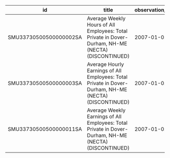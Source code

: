 | id                     | title                                                                                                 | observation_start   | observation_end   |
|------------------------|-------------------------------------------------------------------------------------------------------|---------------------|-------------------|
| SMU33730500500000002SA | Average Weekly Hours of All Employees: Total Private in Dover-Durham, NH-ME (NECTA) (DISCONTINUED)    | 2007-01-01          | 2022-03-01        |
| SMU33730500500000003SA | Average Hourly Earnings of All Employees: Total Private in Dover-Durham, NH-ME (NECTA) (DISCONTINUED) | 2007-01-01          | 2022-03-01        |
| SMU33730500500000011SA | Average Weekly Earnings of All Employees: Total Private in Dover-Durham, NH-ME (NECTA) (DISCONTINUED) | 2007-01-01          | 2022-03-01        |